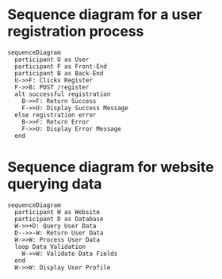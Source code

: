 # Sequence diagram for a user registration process

```mermaid
sequenceDiagram
  participant U as User
  participant F as Front-End
  participant B as Back-End
  U->>F: Clicks Register
  F->>B: POST /register
  alt successful registration
    B->>F: Return Success
    F->>U: Display Success Message
  else registration error
    B->>F: Return Error
    F->>U: Display Error Message
  end
```

# Sequence diagram for website querying data

```mermaid
sequenceDiagram
  participant W as Website
  participant D as Database
  W->>+D: Query User Data
  D-->>-W: Return User Data
  W->>W: Process User Data
  loop Data Validation
    W->>W: Validate Data Fields
  end
  W->>W: Display User Profile
```
